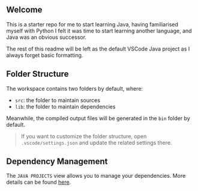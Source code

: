 ## Welcome

This is a starter repo for me to start learning Java, having familiarised myself with Python I felt it was time to start learning another language, and Java was an obvious successor.

The rest of this readme will be left as the default VSCode Java project as I always forget basic formatting.

## Folder Structure

The workspace contains two folders by default, where:

- `src`: the folder to maintain sources
- `lib`: the folder to maintain dependencies

Meanwhile, the compiled output files will be generated in the `bin` folder by default.

> If you want to customize the folder structure, open `.vscode/settings.json` and update the related settings there.

## Dependency Management

The `JAVA PROJECTS` view allows you to manage your dependencies. More details can be found [here](https://github.com/microsoft/vscode-java-dependency#manage-dependencies).
